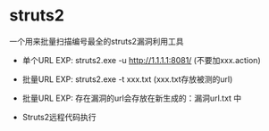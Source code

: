 # struts2
一个用来批量扫描编号最全的struts2漏洞利用工具

+ 单个URL EXP:   struts2.exe -u http://1.1.1.1:8081/  (不要加xxx.action)   
+ 批量URL EXP:   struts2.exe -t xxx.txt    (xxx.txt存放被测的url)          
+ 批量URL EXP:   存在漏洞的url会存放在新生成的：漏洞url.txt 中             

+ Struts2远程代码执行
